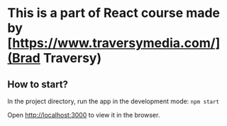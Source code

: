 # This is a part of React course made by [https://www.traversymedia.com/](Brad Traversy) 


## How to start?     

In the project directory, run the app in the development mode:
`npm start`

Open [http://localhost:3000](http://localhost:3000) to view it in the browser.
